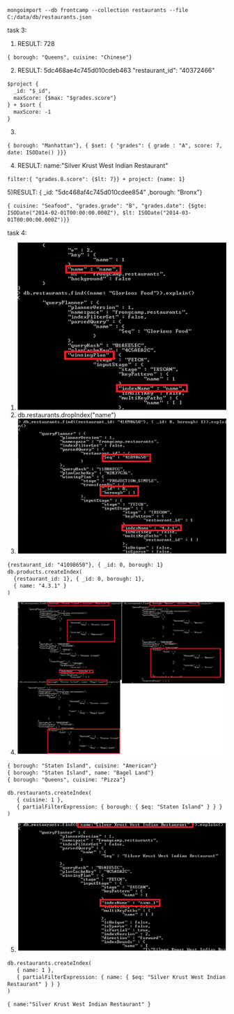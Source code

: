 ```
mongoimport --db frontcamp --collection restaurants --file C:/data/db/restaurants.json
```

task 3:

1) RESULT: 728
```
{ borough: "Queens", cuisine: "Chinese"}
```

2) RESULT: 5dc468ae4c745d010cdeb463 "restaurant_id": "40372466"
```
$project {
  _id: "$_id",
  maxScore: {$max: "$grades.score"}
} + $sort {
  maxScore: -1
}
```

3)
```
{ borough: "Manhattan"}, { $set: { "grades": { grade : "A", score: 7, date: ISODate() }}}
```

4) RESULT: name:"Silver Krust West Indian Restaurant"
```
filter:{ "grades.8.score": {$lt: 7}} + project: {name: 1}
```

5)RESULT: { _id: "5dc468af4c745d010cdee854" ,borough: "Bronx"}
```
{ cuisine: "Seafood", "grades.grade": "B", "grades.date": {$gte: ISODate("2014-02-01T00:00:00.000Z"), $lt: ISODate("2014-03-01T00:00:00.000Z")}}
```

task 4:

1) ![Screenshot](4.1.png "Task 4.1")
2) db.restaurants.dropIndex("name")
3) ![Screenshot](4.3.png "Task 4.3")
```
{restaurant_id: "41098650"}, { _id: 0, borough: 1}
db.products.createIndex(
  {restaurant_id: 1}, { _id: 0, borough: 1},
  { name: "4.3.1" }
)
```
4) ![Screenshot](4.4.png "Task 4.4")
```
{ borough: "Staten Island", cuisine: "American"}
{ borough: "Staten Island", name: "Bagel Land"}
{ borough: "Queens", cuisine: "Pizza"}
```
```
db.restaurants.createIndex(
   { cuisine: 1 },
   { partialFilterExpression: { borough: { $eq: "Staten Island" } } }
)
```
5) ![Screenshot](4.5.png "Task 4.5")
```
db.restaurants.createIndex(
   { name: 1 },
   { partialFilterExpression: { name: { $eq: "Silver Krust West Indian Restaurant" } } }
)
```
```
{ name:"Silver Krust West Indian Restaurant" }
```
